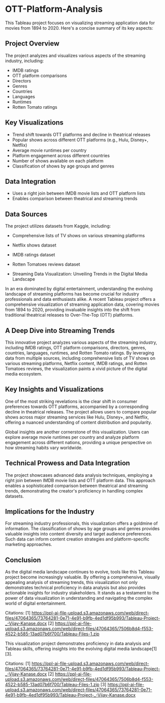 # OTT-Platform-Analysis
This Tableau project focuses on visualizing streaming application data for movies from 1894 to 2020. Here's a concise summary of its key aspects:

## Project Overview

The project analyzes and visualizes various aspects of the streaming industry, including:

- IMDB ratings
- OTT platform comparisons
- Directors
- Genres
- Countries
- Languages
- Runtimes
- Rotten Tomato ratings

## Key Visualizations

- Trend shift towards OTT platforms and decline in theatrical releases
- Popular shows across different OTT platforms (e.g., Hulu, Disney+, Netflix)
- Average movie runtimes per country
- Platform engagement across different countries
- Number of shows available on each platform
- Classification of shows by age groups and genres

## Data Integration

- Uses a right join between IMDB movie lists and OTT platform lists
- Enables comparison between theatrical and streaming trends

## Data Sources

The project utilizes datasets from Kaggle, including:

- Comprehensive lists of TV shows on various streaming platforms
- Netflix shows dataset
- IMDB ratings dataset
- Rotten Tomatoes reviews dataset

- Streaming Data Visualization: Unveiling Trends in the Digital Media Landscape

In an era dominated by digital entertainment, understanding the evolving landscape of streaming platforms has become crucial for industry professionals and data enthusiasts alike. A recent Tableau project offers a comprehensive visualization of streaming application data, covering movies from 1894 to 2020, providing invaluable insights into the shift from traditional theatrical releases to Over-The-Top (OTT) platforms.

## A Deep Dive into Streaming Trends

This innovative project analyzes various aspects of the streaming industry, including IMDB ratings, OTT platform comparisons, directors, genres, countries, languages, runtimes, and Rotten Tomato ratings. By leveraging data from multiple sources, including comprehensive lists of TV shows on various streaming platforms, Netflix content, IMDB ratings, and Rotten Tomatoes reviews, the visualization paints a vivid picture of the digital media ecosystem.

## Key Insights and Visualizations

One of the most striking revelations is the clear shift in consumer preferences towards OTT platforms, accompanied by a corresponding decline in theatrical releases. The project allows users to compare popular shows across major streaming services like Hulu, Disney+, and Netflix, offering a nuanced understanding of content distribution and popularity.

Global insights are another cornerstone of this visualization. Users can explore average movie runtimes per country and analyze platform engagement across different nations, providing a unique perspective on how streaming habits vary worldwide.

## Technical Prowess and Data Integration

The project showcases advanced data analysis techniques, employing a right join between IMDB movie lists and OTT platform data. This approach enables a sophisticated comparison between theatrical and streaming trends, demonstrating the creator's proficiency in handling complex datasets.

## Implications for the Industry

For streaming industry professionals, this visualization offers a goldmine of information. The classification of shows by age groups and genres provides valuable insights into content diversity and target audience preferences. Such data can inform content creation strategies and platform-specific marketing approaches.

## Conclusion

As the digital media landscape continues to evolve, tools like this Tableau project become increasingly valuable. By offering a comprehensive, visually appealing analysis of streaming trends, this visualization not only demonstrates technical proficiency in data analysis but also provides actionable insights for industry stakeholders. It stands as a testament to the power of data visualization in understanding and navigating the complex world of digital entertainment.

Citations:
[1] https://ppl-ai-file-upload.s3.amazonaws.com/web/direct-files/47064365/73764281-0e71-4e91-b9fb-4ed1df95b993/Tableau-Project-_-Vijay-Kanase.docx
[2] https://ppl-ai-file-upload.s3.amazonaws.com/web/direct-files/47064365/7506b8d4-f553-4522-b585-13ad07b6f700/Tableau-Files-1.zip

This visualization project demonstrates proficiency in data analysis and Tableau skills, offering insights into the evolving digital media landscape[1][3].


Citations:
[1] https://ppl-ai-file-upload.s3.amazonaws.com/web/direct-files/47064365/73764281-0e71-4e91-b9fb-4ed1df95b993/Tableau-Project-_-Vijay-Kanase.docx
[2] https://ppl-ai-file-upload.s3.amazonaws.com/web/direct-files/47064365/7506b8d4-f553-4522-b585-13ad07b6f700/Tableau-Files-1.zip
[3] https://ppl-ai-file-upload.s3.amazonaws.com/web/direct-files/47064365/73764281-0e71-4e91-b9fb-4ed1df95b993/Tableau-Project-_-Vijay-Kanase.docx
